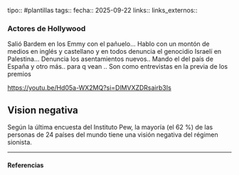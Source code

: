 tipo:: #plantillas 
tags::
fecha:: 2025-09-22
links::
links_externos::

### Actores de Hollywood
Salió Bardem en los Emmy con el pañuelo... Hablo con un montón de medios en inglés y castellano y en todos denuncia el genocidio Israelí en Palestina... Denuncia los asentamientos nuevos..
Mando el del país de España y otro más.. para q vean ..
Son como entrevistas en la previa de los premios

https://youtu.be/Hd05a-WX2MQ?si=DlMVXZDRsairb3Is


## Vision negativa

Según la última encuesta del Instituto Pew, la mayoría (el 62 %) de las personas de 24 países del mundo tiene una visión negativa del régimen sionista. 

---
#### Referencias

